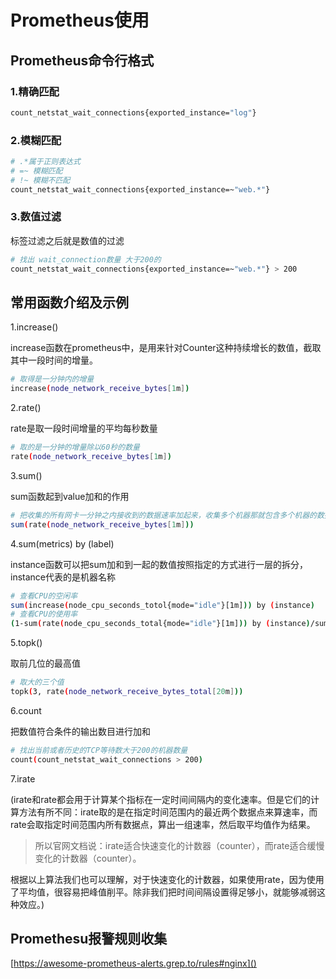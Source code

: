 # Prometheus使用

## Prometheus命令行格式

### 1.精确匹配

```bash
count_netstat_wait_connections{exported_instance="log"}
```

### 2.模糊匹配

```bash
# .*属于正则表达式
# =~ 模糊匹配
# !~ 模糊不匹配
count_netstat_wait_connections{exported_instance=~"web.*"}
```

### 3.数值过滤

标签过滤之后就是数值的过滤

```bash
# 找出 wait_connection数量 ⼤于200的 
count_netstat_wait_connections{exported_instance=~"web.*"} > 200
```

## 常用函数介绍及示例

1.increase()

increase函数在prometheus中，是用来针对Counter这种持续增长的数值，截取其中一段时间的增量。

```bash
# 取得是一分钟内的增量
increase(node_network_receive_bytes[1m]) 
```

2.rate()

rate是取一段时间增量的平均每秒数量

```bash
# 取的是一分钟的增量除以60秒的数量
rate(node_network_receive_bytes[1m])
```

3.sum()

sum函数起到value加和的作用

```bash
# 把收集的所有网卡一分钟之内接收到的数据速率加起来，收集多个机器那就包含多个机器的数据
sum(rate(node_network_receive_bytes[1m]))
```

4.sum(metrics) by (label)

instance函数可以把sum加和到一起的数值按照指定的方式进行一层的拆分，instance代表的是机器名称

```bash
# 查看CPU的空闲率
sum(increase(node_cpu_seconds_totol{mode="idle"}[1m])) by (instance)
# 查看CPU的使用率
(1-sum(rate(node_cpu_seconds_total{mode="idle"}[1m])) by (instance)/sum(rate(node_cpu_seconds_total[1m])) by (instance))* 100 
```

5.topk()

取前几位的最高值

```bash
# 取大的三个值
topk(3, rate(node_network_receive_bytes_total[20m]))
```

6.count

把数值符合条件的输出数目进行加和

```bash
# 找出当前或者历史的TCP等待数大于200的机器数量
count(count_netstat_wait_connections > 200)
```

7.irate

(irate和rate都会用于计算某个指标在一定时间间隔内的变化速率。但是它们的计算方法有所不同：irate取的是在指定时间范围内的最近两个数据点来算速率，而rate会取指定时间范围内所有数据点，算出一组速率，然后取平均值作为结果。
> 所以官网文档说：irate适合快速变化的计数器（counter），而rate适合缓慢变化的计数器（counter）。

根据以上算法我们也可以理解，对于快速变化的计数器，如果使用rate，因为使用了平均值，很容易把峰值削平。除非我们把时间间隔设置得足够小，就能够减弱这种效应。)

## Promethesu报警规则收集

[https://awesome-prometheus-alerts.grep.to/rules#nginx]()